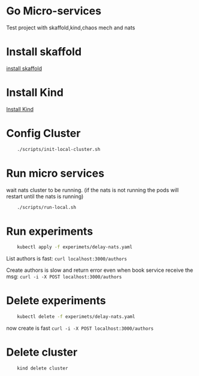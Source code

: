 # Go Micro-services

Test project with skaffold,kind,chaos mech and nats

# Install skaffold

[install skaffold](https://skaffold.dev/docs/install/)

# Install Kind

[Install Kind](https://kind.sigs.k8s.io/docs/user/quick-start/#installation)


# Config Cluster

```bash
    ./scripts/init-local-cluster.sh
```

# Run micro services

wait nats cluster to be running. 
(if the nats is not running the pods will restart until the nats is running)

```bash
    ./scripts/run-local.sh
```

# Run experiments

```bash
    kubectl apply -f experimets/delay-nats.yaml
```

List authors is fast: `curl localhost:3000/authors`

Create authors is slow and return error
even when book service receive the msg: `curl -i -X POST localhost:3000/authors`

# Delete experiments

```bash
    kubectl delete -f experimets/delay-nats.yaml
```

now create is fast `curl -i -X POST localhost:3000/authors`


# Delete cluster

```bash
    kind delete cluster
```